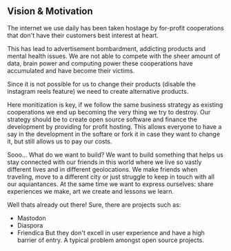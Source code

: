 ## Vision & Motivation
The internet we use daily has been taken hostage by for-profit cooperations that don't have their customers best interest at heart.

This has lead to advertisement bombardment, addicting products and mental health issues.
We are not able to compete with the sheer amount of data, brain power and computing power these cooperations have accumulated and have become their victims.

Since it is not possible for us to change their products (disable the instagram reels feature) we need to create alternative products.

Here monitization is key, if we follow the same business strategy as existing cooperations we end up becoming the very thing we try to destroy.
Our strategy should be to create open source software and finance the development by providing for profit hosting.
This allows everyone to have a say in the development in the softare or fork it in case they want to change it, but still allows us to pay our costs.

Sooo... What do we want to build?
We want to build something that helps us stay connected with our friends in this world where we live so vastly different lives and in different geolocations.
We make friends when traveling, move to a different city or just struggle to keep in touch with all our aquiantances. 
At the same time we want to express ourselves: share experiences we make, art we create and lessons we learn.

Well thats already out there!
Sure, there are projects such as:
- Mastodon
- Diaspora
- Friendica
But they don't excell in user experience and have a high barrier of entry.
A typical problem amongst open source projects.
